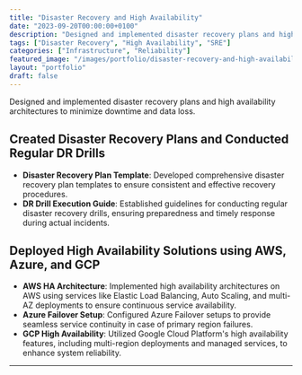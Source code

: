 ```yaml
---
title: "Disaster Recovery and High Availability"
date: "2023-09-20T00:00:00+0100"
description: "Designed and implemented disaster recovery plans and high availability architectures to minimize downtime and data loss."
tags: ["Disaster Recovery", "High Availability", "SRE"]
categories: ["Infrastructure", "Reliability"]
featured_image: "/images/portfolio/disaster-recovery-and-high-availability.jpg"
layout: "portfolio"
draft: false
---
```


Designed and implemented disaster recovery plans and high availability architectures to minimize downtime and data loss.

## Created Disaster Recovery Plans and Conducted Regular DR Drills

- **Disaster Recovery Plan Template**: Developed comprehensive disaster recovery plan templates to ensure consistent and effective recovery procedures.
- **DR Drill Execution Guide**: Established guidelines for conducting regular disaster recovery drills, ensuring preparedness and timely response during actual incidents.

## Deployed High Availability Solutions using AWS, Azure, and GCP

- **AWS HA Architecture**: Implemented high availability architectures on AWS using services like Elastic Load Balancing, Auto Scaling, and multi-AZ deployments to ensure continuous service availability.
- **Azure Failover Setup**: Configured Azure Failover setups to provide seamless service continuity in case of primary region failures.
- **GCP High Availability**: Utilized Google Cloud Platform's high availability features, including multi-region deployments and managed services, to enhance system reliability.

---
